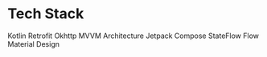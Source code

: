# Tech Stack
Kotlin 
Retrofit 
Okhttp 
MVVM Architecture 
Jetpack Compose
StateFlow
Flow
Material Design
